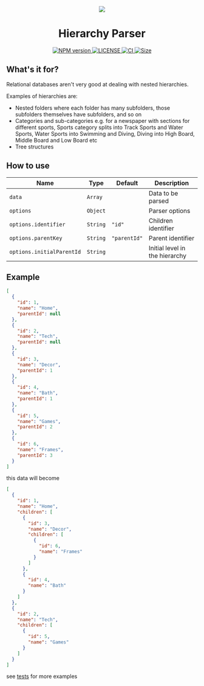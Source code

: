  <p align="center">
  <img src="https://res.cloudinary.com/riqra/image/upload/v1513825837/github/hierarchy-parser.svg" />
</p>

<h1 align="center">
  Hierarchy Parser
</h1>

<p align="center">
  <a href="https://npmjs.org/package/@riqra/hierarchy-parser">
    <img alt="NPM version" src="https://img.shields.io/npm/v/@riqra/hierarchy-parser.svg?style=for-the-badge">
  </a>
  <a href="https://github.com/riqra/hierarchy-parser">
    <img alt="LICENSE" src="https://img.shields.io/github/license/riqra/hierarchy-parser?style=for-the-badge">
  </a>
  <a href="https://github.com/riqra/hierarchy-parser/actions/workflows/ci.yml">
    <img alt="CI" src="https://img.shields.io/github/workflow/status/riqra/hierarchy-parser/CI?label=CI&style=for-the-badge">
  </a>
  <a href="https://bundlephobia.com/package/@riqra/hierarchy-parser">
    <img alt="Size" src="https://img.shields.io/bundlephobia/minzip/@riqra/hierarchy-parser?style=for-the-badge">
  </a>
</p>

## What's it for?

Relational databases aren't very good at dealing with nested hierarchies.

Examples of hierarchies are:

- Nested folders where each folder has many subfolders, those subfolders themselves have subfolders, and so on
- Categories and sub-categories e.g. for a newspaper with sections for different sports, Sports category splits into Track Sports and Water Sports, Water Sports into Swimming and Diving, Diving into High Board, Middle Board and Low Board etc
- Tree structures

## How to use

| Name                      | Type     | Default      | Description                    |
| ------------------------- | -------- | ------------ | ------------------------------ |
| `data`                    | `Array`  |              | Data to be parsed              |
| `options`                 | `Object` |              | Parser options                 |
| `options.identifier`      | `String` | `"id"`       | Children identifier            |
| `options.parentKey`       | `String` | `"parentId"` | Parent identifier              |
| `options.initialParentId` | `String` |              | Initial level in the hierarchy |

## Example

```json
[
  {
    "id": 1,
    "name": "Home",
    "parentId": null
  },
  {
    "id": 2,
    "name": "Tech",
    "parentId": null
  },
  {
    "id": 3,
    "name": "Decor",
    "parentId": 1
  },
  {
    "id": 4,
    "name": "Bath",
    "parentId": 1
  },
  {
    "id": 5,
    "name": "Games",
    "parentId": 2
  },
  {
    "id": 6,
    "name": "Frames",
    "parentId": 3
  }
]
```

this data will become

```json
[
  {
    "id": 1,
    "name": "Home",
    "children": [
      {
        "id": 3,
        "name": "Decor",
        "children": [
          {
            "id": 6,
            "name": "Frames"
          }
        ]
      },
      {
        "id": 4,
        "name": "Bath"
      }
    ]
  },
  {
    "id": 2,
    "name": "Tech",
    "children": [
      {
        "id": 5,
        "name": "Games"
      }
    ]
  }
]
```

see [tests](https://github.com/riqra/hierarchy-parser/tree/master/__tests__) for more examples
